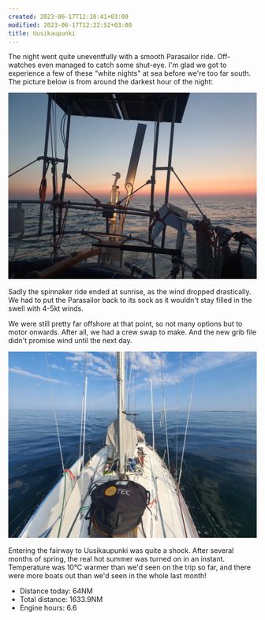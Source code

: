 ```yaml
---
created: 2023-06-17T12:10:41+03:00
modified: 2023-06-17T12:22:52+03:00
title: Uusikaupunki
---
```


The night went quite uneventfully with a smooth Parasailor ride. Off-watches even managed to catch some shut-eye. I'm glad we got to experience a few of these "white nights" at sea before we're too far south. The picture below is from around the darkest hour of the night:

![Image](../2023/48c2bf00850f4d8c2713f2704a1814e2.jpg) 

Sadly the spinnaker ride ended at sunrise, as the wind dropped drastically. We had to put the Parasailor back to its sock as it wouldn't stay filled in the swell with 4-5kt winds.

We were still pretty far offshore at that point, so not many options but to motor onwards. After all, we had a crew swap to make. And the new grib file didn't promise wind until the next day.

![Image](../2023/0f5f5179e755e522e3d5217f1453c8f7.jpg) 

Entering the fairway to Uusikaupunki was quite a shock. After several months of spring, the real hot summer was turned on in an instant. Temperature was 10°C warmer than we'd seen on the trip so far, and there were more boats out than we'd seen in the whole last month!

* Distance today: 64NM
* Total distance: 1633.9NM
* Engine hours: 6.6
